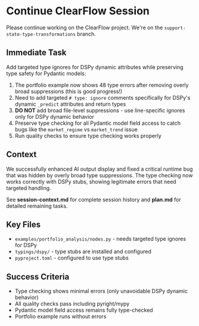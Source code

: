 # Continue ClearFlow Session

Please continue working on the ClearFlow project. We're on the `support-state-type-transformations` branch.

## Immediate Task
Add targeted type ignores for DSPy dynamic attributes while preserving type safety for Pydantic models:

1. The portfolio example now shows 48 type errors after removing overly broad suppressions (this is good progress!)
2. Need to add targeted `# type: ignore` comments specifically for DSPy's dynamic `_predict` attributes and return types  
3. **DO NOT** add broad file-level suppressions - use line-specific ignores only for DSPy dynamic behavior
4. Preserve type checking for all Pydantic model field access to catch bugs like the `market_regime` vs `market_trend` issue
5. Run quality checks to ensure type checking works properly

## Context
We successfully enhanced AI output display and fixed a critical runtime bug that was hidden by overly broad type suppressions. The type checking now works correctly with DSPy stubs, showing legitimate errors that need targeted handling.

See **session-context.md** for complete session history and **plan.md** for detailed remaining tasks.

## Key Files
- `examples/portfolio_analysis/nodes.py` - needs targeted type ignores for DSPy  
- `typings/dspy/` - type stubs are installed and configured
- `pyproject.toml` - configured to use type stubs

## Success Criteria
- Type checking shows minimal errors (only unavoidable DSPy dynamic behavior)
- All quality checks pass including pyright/mypy
- Pydantic model field access remains fully type-checked
- Portfolio example runs without errors